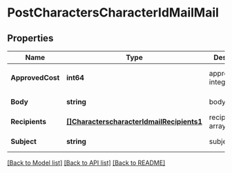 # PostCharactersCharacterIdMailMail

## Properties
Name | Type | Description | Notes
------------ | ------------- | ------------- | -------------
**ApprovedCost** | **int64** | approved_cost integer | [optional] [default to 0]
**Body** | **string** | body string | [default to null]
**Recipients** | [**[]CharacterscharacterIdmailRecipients1**](characterscharacter_idmail_recipients_1.md) | recipients array | [default to null]
**Subject** | **string** | subject string | [default to null]

[[Back to Model list]](../README.md#documentation-for-models) [[Back to API list]](../README.md#documentation-for-api-endpoints) [[Back to README]](../README.md)


